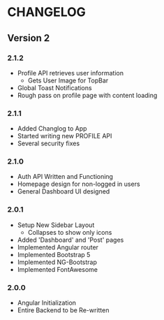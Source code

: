 # CHANGELOG

## Version 2

### 2.1.2
- Profile API retrieves user information
  - Gets User Image for TopBar
- Global Toast Notifications
- Rough pass on profile page with content loading

### 2.1.1
- Added Changlog to App
- Started writing new PROFILE API
- Several security fixes

### 2.1.0
- Auth API Written and Functioning
- Homepage design for non-logged in users
- General Dashboard UI designed

### 2.0.1
- Setup New Sidebar Layout
    - Collapses to show only icons
- Added 'Dashboard' and 'Post' pages
- Implemented Angular router
- Implemented Bootstrap 5
- Implemented NG-Bootstrap
- Implemented FontAwesome

### 2.0.0
- Angular Initialization
- Entire Backend to be Re-written

